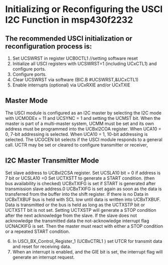 # Initializing or Reconfiguring the USCI I2C Function in msp430f2232
## The recommended USCI initialization or reconfiguration process is:
1. Set UCSWRST  in register UCB0CTL1 			//setting software reset
2. Initialize all USCI registers with UCSWRST=1 (including UCxCTL1) and configure ports.
3. Configure ports.
4. Clear UCSWRST via software (BIC.B #UCSWRST,&UCxCTL1)
5. Enable interrupts (optional) via UCxRXIE and/or UCxTXIE
## Master Mode
The USCI module is configured as an I2C master by selecting the I2C mode with UCMODEx = 11 and
UCSYNC = 1 and setting the UCMST bit. When the master is part of a multi-master system, UCMM must
be set and its own address must be programmed into the UCBxI2COA register. When UCA10 = 0, 7-bit
addressing is selected. When UCA10 = 1, 10-bit addressing is selected. The UCGCEN bit selects if the
USCI module responds to a general call. UCTR may be set or cleared to configure transmitter or receiver,

## I2C Master Transmitter Mode

Set slave address to UCBxI2CSA register.
Set UCSLA10 bit = 0 if address is 7 bit or UCSLA10 =0
Set UCTXSTT to generate a START condition. (then bus availability is checked)
UCBxTXIFG is set if START is generated after transmission slave address.0
UCBxTXIFG is set again as soon as the data is transferred from the buffer into the shift register. If there is no Data in UCBxTXBUF bus is held with SCL low until data is written into UCBxTXBUF. Data is transmitted or the bus is held as long as the UCTXSTP bit or UCTXSTT bit is not set.
Setting UCTXSTP will generate a STOP condition after the next acknowledge from the slave.
If the slave does not acknowledge the transmitted data the not-acknowledge interrupt flag UCNACKIFG is set. Then the master must react with either a STOP condition or a repeated START condition.


6. In USCI_BX_Control_Register_1 (UCBxCTRL1 ) set UTCR for transmit data and reset for receiving data.
7. When an interrupt is enabled, and the GIE bit is set, the interrupt flag will generate an interrupt request.

